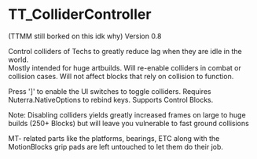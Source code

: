 # TT_ColliderController
(TTMM still borked on this idk why)
Version 0.8

Control colliders of Techs to greatly reduce lag when they are idle in the world.  
Mostly intended for huge artbuilds.  Will re-enable colliders in combat or collision cases.
Will not affect blocks that rely on collision to function.

Press ']' to enable the UI switches to toggle colliders.
Requires Nuterra.NativeOptions to rebind keys.
Supports Control Blocks.

Note: Disabling colliders yields greatly increased frames on large to huge builds (250+ Blocks) but will leave you vulnerable to fast ground collisions

MT- related parts like the platforms, bearings, ETC along with the MotionBlocks grip pads are left untouched to let them do their job.
